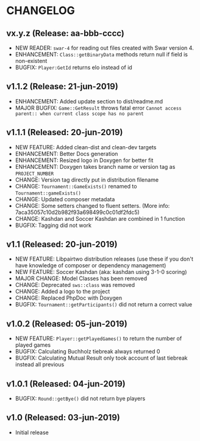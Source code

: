 # CHANGELOG

## vx.y.z (Release: aa-bbb-cccc)
* NEW READER: `swar-4` for reading out files created with Swar version 4.
* ENHANCEMENT: `Class::getBinaryData` methods return null if field is non-existent
* BUGFIX: `Player:GetId` returns elo instead of id

## v1.1.2 (Release: 21-jun-2019)
* ENHANCEMENT: Added update section to dist/readme.md
* MAJOR BUGFIX: `Game::GetResult` throws fatal error `Cannot access parent:: when current class scope has no parent`

## v1.1.1 (Released: 20-jun-2019)
* NEW FEATURE: Added clean-dist and clean-dev targets
* ENHANCEMENT: Better Docs generation
* ENHANCEMENT: Resized logo in Doxygen for better fit
* ENHANCEMENT: Doxygen takes branch name or version tag as `PROJECT_NUMBER`
* CHANGE: Version tag directly put in distribution filename
* CHANGE: `Tournament::GameExists()` renamed to `Tournament::gameExists()`
* CHANGE: Updated composer metadata
* CHANGE: Some setters changed to fluent setters. (More info: 7aca35057c10d2b982f93a698499c0c01df2fdc5)
* CHANGE: Kashdan and Soccer Kashdan are combined in 1 function
* BUGFIX: Tagging did not work

## v1.1 (Released: 20-jun-2019)
* NEW FEATURE: Libpairtwo distribution releases (use these if you don't have knowledge of composer or dependency management)
* NEW FEATURE: Soccer Kashdan (aka: kashdan using 3-1-0 scoring)
* MAJOR CHANGE: Model Classes has been removed
* CHANGE: Deprecated `sws::class` was removed
* CHANGE: Added a logo to the project
* CHANGE: Replaced PhpDoc with Doxygen
* BUGFIX: `Tournament::getParticipants()` did not return a correct value

## v1.0.2 (Released: 05-jun-2019)
* NEW FEATURE: `Player::getPlayedGames()` to return the number of played games
* BUGFIX: Calculating Buchholz tiebreak always returned 0
* BUGFIX: Calculating Mutual Result only took account of last tiebreak instead all previous

## v1.0.1 (Released: 04-jun-2019)
* BUGFIX: `Round::getBye()` did not return bye players

## v1.0  (Released: 03-jun-2019)
* Initial release
